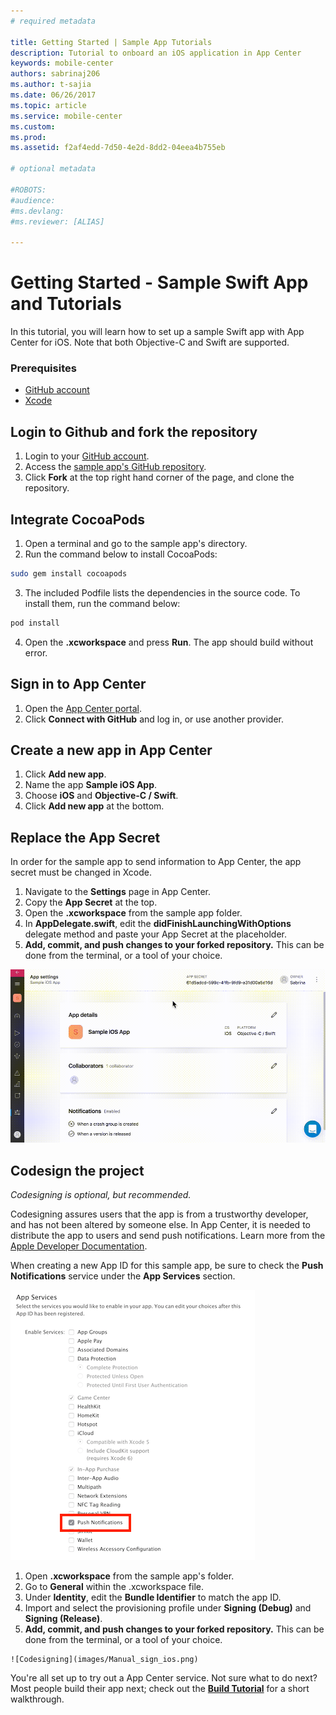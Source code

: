 ```yaml
---
# required metadata

title: Getting Started | Sample App Tutorials
description: Tutorial to onboard an iOS application in App Center
keywords: mobile-center
authors: sabrinaj206
ms.author: t-sajia
ms.date: 06/26/2017
ms.topic: article
ms.service: mobile-center
ms.custom:
ms.prod:
ms.assetid: f2af4edd-7d50-4e2d-8dd2-04eea4b755eb

# optional metadata

#ROBOTS:
#audience:
#ms.devlang:
#ms.reviewer: [ALIAS]

---
```


# Getting Started - Sample Swift App and Tutorials

In this tutorial, you will learn how to set up a sample Swift app with App Center for iOS. Note that both Objective-C and Swift are supported.

### Prerequisites
- [GitHub account](https://github.com/join)
- [Xcode](https://itunes.apple.com/us/app/xcode/id497799835?mt=12#)

## Login to Github and fork the repository
1. Login to your [GitHub account](https://github.com/join).
2. Access the [sample app's GitHub repository](https://github.com/MobileCenter/sampleapp-ios-swift).
3. Click **Fork** at the top right hand corner of the page, and clone the repository.

## Integrate CocoaPods
1. Open a terminal and go to the sample app's directory.
2. Run the command below to install CocoaPods:

  ```bash
  sudo gem install cocoapods
  ```

3. The included Podfile lists the dependencies in the source code. To install them, run the command below:

  ```bash
  pod install
  ```

4. Open the **.xcworkspace** and press **Run**. The app should build without error.

  <!--![Install Cocoapods](images/install_cocoapods_ios.gif)-->

## Sign in to App Center
1. Open the [App Center portal](https://mobile.azure.com).
2. Click **Connect with GitHub** and log in, or use another provider.

## Create a new app in App Center
1. Click **Add new app**.
2. Name the app **Sample iOS App**.
3. Choose **iOS** and **Objective-C / Swift**.
4. Click **Add new app** at the bottom.  
  <!--![Make a new app](images/Make_new_app_ios.gif)-->

## Replace the App Secret

In order for the sample app to send information to App Center, the app secret must be changed in Xcode.

1. Navigate to the **Settings** page in App Center.
2. Copy the **App Secret** at the top.
3. Open the **.xcworkspace** from the sample app folder.
4. In **AppDelegate.swift**, edit the **didFinishLaunchingWithOptions** delegate method and paste your App Secret at the placeholder.
5. **Add, commit, and push changes to your forked repository.** This can be done from the terminal, or a tool of your choice.

  ![Replace the App Secret](images/Change_app_secret_ios.gif)

## Codesign the project

_Codesigning is optional, but recommended._

Codesigning assures users that the app is from a trustworthy developer, and has not been altered by someone else. In App Center, it is needed to distribute the app to users and send push notifications. Learn more from the [Apple Developer Documentation](https://developer.apple.com/library/content/documentation/IDEs/Conceptual/AppDistributionGuide/MaintainingProfiles/MaintainingProfiles.html).

When creating a new App ID for this sample app, be sure to check the **Push Notifications** service under the **App Services** section.

  ![Push App Service](images/AppID_push_ios.png)

  1. Open **.xcworkspace** from the sample app's folder.
  2. Go to **General** within the .xcworkspace file.
  3. Under **Identity**, edit the **Bundle Identifier** to match the app ID.
  4. Import and select the provisioning profile under **Signing (Debug)** and **Signing (Release)**.
  5. **Add, commit, and push changes to your forked repository.** This can be done from the terminal, or a tool of your choice.

    ![Codesigning](images/Manual_sign_ios.png)

You're all set up to try out a App Center service. Not sure what to do next? Most people build their app next; check out the **[Build Tutorial](build.md)** for a short walkthrough.
